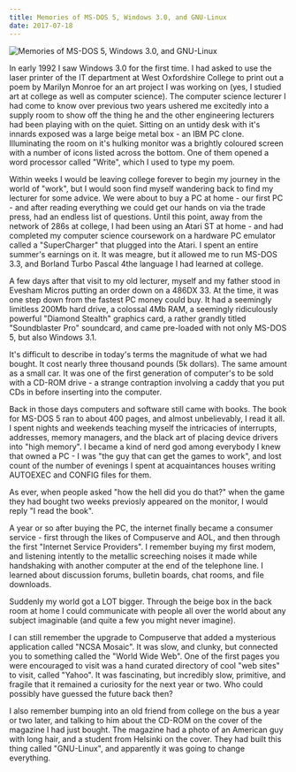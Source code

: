 ```yaml
---
title: Memories of MS-DOS 5, Windows 3.0, and GNU-Linux
date: 2017-07-18
---
```


![Memories of MS-DOS 5, Windows 3.0, and GNU-Linux](https://source.unsplash.com/LuQ2ex5HY3c/1600x900)

In early 1992 I saw Windows 3.0 for the first time. I had asked to use the laser printer of the IT department at West Oxfordshire College to print out a poem by Marilyn Monroe for an art project I was working on (yes, I studied art at college as well as computer science). The computer science lecturer I had come to know over previous two years ushered me excitedly into a supply room to show off the thing he and the other engineering lecturers had been playing with on the quiet. Sitting on an untidy desk with it's innards exposed was a large beige metal box - an IBM PC clone. Illuminating the room on it's hulking monitor was a brightly coloured screen with a number of icons listed across the bottom. One of them opened a word processor called "Write", which I used to type my poem.

Within weeks I would be leaving college forever to begin my journey in the world of "work", but I would soon find myself wandering back to find my lecturer for some advice. We were about to buy a PC at home - our first PC - and after reading everything we could get our hands on via the trade press, had an endless list of questions. Until this point, away from the network of 286s at college, I had been using an Atari ST at home - and had completed my computer science coursework on a hardware PC emulator called a "SuperCharger" that plugged into the Atari. I spent an entire summer's earnings on it. It was meagre, but it allowed me to run MS-DOS 3.3, and Borland Turbo Pascal 4the language I had learned at college.

A few days after that visit to my old lecturer, myself and my father stood in Evesham Micros putting an order down on a 486DX 33. At the time, it was one step down from the fastest PC money could buy. It had a seemingly limitless 200Mb hard drive, a colossal 4Mb RAM, a seemingly ridiculously powerful "Diamond Stealth" graphics card, a rather grandly titled "Soundblaster Pro" soundcard, and came pre-loaded with not only MS-DOS 5, but also Windows 3.1.

It's difficult to describe in today's terms the magnitude of what we had bought. It cost nearly three thousand pounds (5k dollars). The same amount as a small car. It was one of the first generation of computer's to be sold with a CD-ROM drive - a strange contraption involving a caddy that you put CDs in before inserting into the computer.

Back in those days computers and software still came with books. The book for MS-DOS 5 ran to about 400 pages, and almost unbelievably, I read it all. I spent nights and weekends teaching myself the intricacies of interrupts, addresses, memory managers, and the black art of placing device drivers into "high memory". I became a kind of nerd god among everybody I knew that owned a PC - I was "the guy that can get the games to work", and lost count of the number of evenings I spent at acquaintances houses writing AUTOEXEC and CONFIG files for them.

As ever, when people asked "how the hell did you do that?" when the game they had bought two weeks previosly appeared on the monitor, I would reply "I read the book".

A year or so after buying the PC, the internet finally became a consumer service - first through the likes of Compuserve and AOL, and then through the first "Internet Service Providers". I remember buying my first modem, and listening intently to the metallic screeching noises it made while handshaking with another computer at the end of the telephone line. I learned about discussion forums, bulletin boards, chat rooms, and file downloads.

Suddenly my world got a LOT bigger. Through the beige box in the back room at home I could communicate with people all over the world about any subject imaginable (and quite a few you might never imagine).

I can still remember the upgrade to Compuserve that added a mysterious application called "NCSA Mosaic". It was slow, and clunky, but connected you to something called the "World Wide Web". One of the first pages you were encouraged to visit was a hand curated directory of cool "web sites" to visit, called "Yahoo". It was fascinating, but incredibly slow, primitive, and fragile that it remained a curiosity for the next year or two. Who could possibly have guessed the future back then?

I also remember bumping into an old friend from college on the bus a year or two later, and talking to him about the CD-ROM on the cover of the magazine I had just bought. The magazine had a photo of an American guy with long hair, and a student from Helsinki on the cover. They had built this thing called "GNU-Linux", and apparently it was going to change everything.